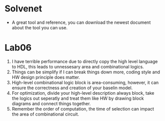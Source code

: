 # Solvenet
- A great tool and reference, you can download the newest document about the tool you can use.

# Lab06
1. I have terrible performance due to directly copy the high level language to HDL, this leads to unnessesary area and combinational logics.
2. Things can be simplify if I can break things down more, coding style and HW design principle does matter.
3. High-level combinational logic block is area-consuming, however, it can ensure the correctness and creation of your baselin model.
4. For optimization, divide your high-level description always block, take the logics out seperatly and treat them like HW by drawing block diagrams and connect things together.
5. Remember the order of computation, the time of selection can impact the area of combinational circuit.
